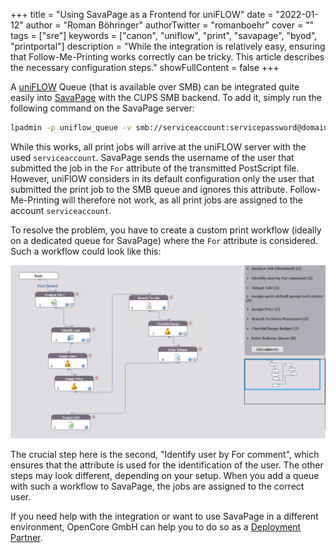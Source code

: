 +++
title = "Using SavaPage as a Frontend for uniFLOW"
date = "2022-01-12"
author = "Roman Böhringer"
authorTwitter = "romanboehr"
cover = ""
tags = ["sre"]
keywords = ["canon", "uniflow", "print", "savapage", "byod", "printportal"]
description = "While the integration is relatively easy, ensuring that Follow-Me-Printing works correctly can be tricky. This article describes the necessary configuration steps."
showFullContent = false
+++

A [uniFLOW](https://www.uniflowonline.com) Queue (that is available over SMB) can be integrated quite easily into [SavaPage](https://www.savapage.org/) with the CUPS SMB backend. To add it, simply run the following command on the SavaPage server:
```sh
lpadmin -p uniflow_queue -v smb://serviceaccount:servicepassword@domain/uniflow_server/uniflow_queue -P path/to/driver.ppd
```
While this works, all print jobs will arrive at the uniFLOW server with the used `serviceaccount`.
SavaPage sends the username of the user that submitted the job in the `For` attribute of the transmitted PostScript file.
However, uniFlOW considers in its default configuration only the user that submitted the print job to the SMB queue and ignores this attribute.
Follow-Me-Printing will therefore not work, as all print jobs are assigned to the account `serviceaccount`.

To resolve the problem, you have to create a custom print workflow (ideally on a dedicated queue for SavaPage) where the `For` attribute is considered. Such a workflow could look like this:

![Example uniFLOW Workflow](/images/uniflow_for_comment_workflow.png)

The crucial step here is the second, "Identify user by For comment", which ensures that the attribute is used for the identification of the user. The other steps may look different, depending on your setup.
When you add a queue with such a workflow to SavaPage, the jobs are assigned to the correct user.

If you need help with the integration or want to use SavaPage in a different environment, OpenCore GmbH can help you to do so as a [Deployment Partner](https://wiki.savapage.org/doku.php?id=partner_list#opencore_gmbh).